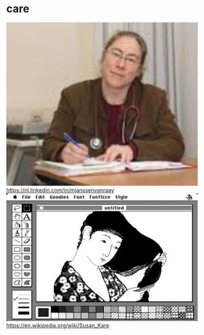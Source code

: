 # care
![](https://github.com/nondejus/care/blob/main/ArtBoard%20Image%20(222).jpg)
https://nl.linkedin.com/in/mjanssenvanraay
![](https://github.com/nondejus/care/blob/main/ArtBoard%20Image%20(376).jpg)
https://en.wikipedia.org/wiki/Susan_Kare
